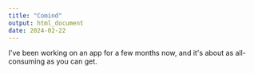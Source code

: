 ```yaml
---
title: "Comind"
output: html_document
date: 2024-02-22
---
```


I've been working on an app for a few months now, and it's about as all-consuming as you can get. 
